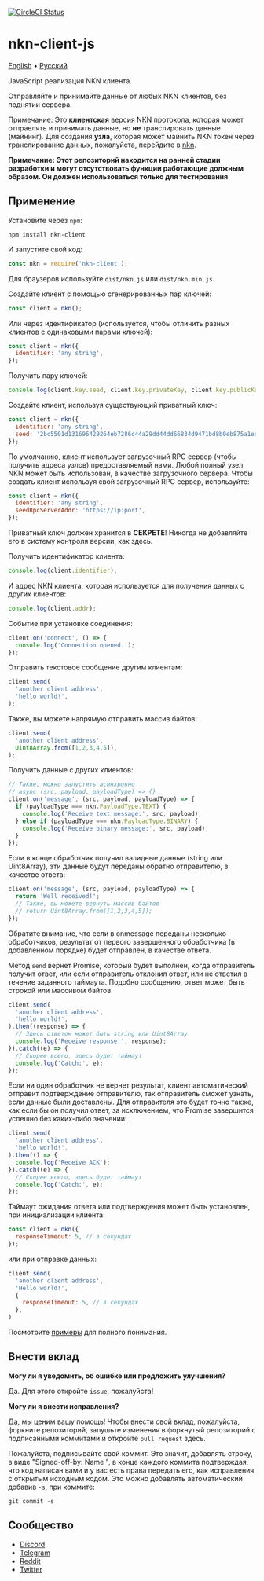 [![CircleCI Status](https://circleci.com/gh/nknorg/nkn-client-js.svg?style=shield&circle-token=:circle-token)](https://circleci.com/gh/nknorg/nkn-client-js)

# nkn-client-js

[English](/README.md) •
[Русский](/docs/README-ru.md)

JavaScript реализация NKN клиента.

Отправляйте и принимайте данные от любых NKN клиентов, без поднятии сервера.

Примечание: Это **клиентская** версия NKN протокола, которая может отправлять
и принимать данные, но **не** транслировать данные (майнинг). Для создания **узла**,
которая может майнить NKN токен через транслирование данных, пожалуйста, перейдите в
[nkn](https://github.com/nknorg/nkn/).

**Примечание: Этот репозиторий находится на ранней стадии разработки и могут
отсутствовать функции работающие должным образом. Он должен использоваться только
для тестирования**

## Применение

Установите через `npm`:

```shell
npm install nkn-client
```

И запустите свой код:

```javascript
const nkn = require('nkn-client');
```

Для браузеров используйте `dist/nkn.js` или `dist/nkn.min.js`.

Создайте клиент с помощью сгенерированных пар ключей:

```javascript
const client = nkn();
```

Или через идентификатор (используется, чтобы отличить разных клиентов с
одинаковыми парами ключей):

```javascript
const client = nkn({
  identifier: 'any string',
});
```

Получить пару ключей:

```javascript
console.log(client.key.seed, client.key.privateKey, client.key.publicKey);
```

Создайте клиент, используя существующий приватный ключ:

```javascript
const client = nkn({
  identifier: 'any string',
  seed: '2bc5501d131696429264eb7286c44a29dd44dd66834d9471bd8b0eb875a1edb0',
});
```

По умолчанию, клиент использует загрузочный RPC сервер (чтобы получить адреса узлов)
предоставляемый нами. Любой полный узел NKN может быть использован, в качестве
загрузочного сервера. Чтобы создать клиент используя свой загрузочный RPC сервер,
используйте:

```javascript
const client = nkn({
  identifier: 'any string',
  seedRpcServerAddr: 'https://ip:port',
});
```

Приватный ключ должен хранится в **СЕКРЕТЕ**! Никогда не добавляйте его в систему
контроля версии, как здесь.

Получить идентификатор клиента:

```javascript
console.log(client.identifier);
```

И адрес NKN клиента, которая используется для получения данных с других клиентов:

```javascript
console.log(client.addr);
```

Событие при установке соединения:

```javascript
client.on('connect', () => {
  console.log('Connection opened.');
});
```

Отправить текстовое сообщение другим клиентам:

```javascript
client.send(
  'another client address',
  'hello world!',
);
```

Также, вы можете напрямую отправить массив байтов:

```javascript
client.send(
  'another client address',
  Uint8Array.from([1,2,3,4,5]),
);
```

Получить данные с других клиентов:

```javascript
// Также, можно запустить асинхронно
// async (src, payload, payloadType) => {}
client.on('message', (src, payload, payloadType) => {
  if (payloadType === nkn.PayloadType.TEXT) {
    console.log('Receive text message:', src, payload);
  } else if (payloadType === nkn.PayloadType.BINARY) {
    console.log('Receive binary message:', src, payload);
  }
});
```

Если в конце обработчик получил валидные данные (string или Uint8Array),
эти данные будут переданы обратно отправителю, в качестве ответа:

```javascript
client.on('message', (src, payload, payloadType) => {
  return 'Well received!';
  // Также, вы можете вернуть массив байтов
  // return Uint8Array.from([1,2,3,4,5]);
});
```

Обратите внимание, что если в onmessage переданы несколько обработчиков, результат
от первого завершенного обработчика (в добавленном порядке) будет отправлен,
в качестве ответа.

Метод `send` вернет Promise, который будет выполнен, когда отправитель получит
ответ, или если отправитель отклонил ответ, или не ответил в течение заданного таймаута.
Подобно сообщению, ответ может быть строкой или массивом байтов.

```javascript
client.send(
  'another client address',
  'hello world!',
).then((response) => {
  // Здесь ответом может быть string или Uint8Array
  console.log('Receive response:', response);
}).catch((e) => {
  // Скорее всего, здесь будет таймаут
  console.log('Catch:', e);
});
```

Если ни один обработчик не вернет результат, клиент автоматический
отправит подтверждение отправителю, так отправитель сможет узнать, если
данные были доставлены. Для отправителя это будет точно также, как если бы
он получил ответ, за исключением, что Promise завершится успешно
без каких-либо значении:

```javascript
client.send(
  'another client address',
  'hello world!',
).then(() => {
  console.log('Receive ACK');
}).catch((e) => {
  // Скорее всего, здесь будет таймаут
  console.log('Catch:', e);
});
```

Таймаут ожидания ответа или подтверждения может быть установлен, при
инициализации клиента:

```javascript
const client = nkn({
  responseTimeout: 5, // в секундах
});
```

или при отправке данных:

```javascript
client.send(
  'another client address',
  'Hello world!',
  {
    responseTimeout: 5, // в секундах
  },
)
```

Посмотрите [примеры](examples) для полного понимания.

## Внести вклад

**Могу ли я уведомить, об ошибке или предложить улучшения?**

Да. Для этого откройте `issue`, пожалуйста!

**Могу ли я внести исправления?**

Да, мы ценим вашу помощь! Чтобы внести свой вклад, пожалуйста,
форкните репозиторий, запушьте изменения в форкнутый репозиторий с
подписанными коммитами и откройте `pull request` здесь.

Пожалуйста, подписывайте свой коммит. Это значит, добавлять строку, в виде
"Signed-off-by: Name <email>", в конце каждого коммита подтверждая,
что код написан вами и у вас есть права передать его, как исправления с открытым
исходным кодом. Это можно добавлять автоматический добавив `-s`, при коммите:

```shell
git commit -s
```

## Сообщество

* [Discord](https://discord.gg/c7mTynX)
* [Telegram](https://t.me/nknorg)
* [Reddit](https://www.reddit.com/r/nknblockchain/)
* [Twitter](https://twitter.com/NKN_ORG)
